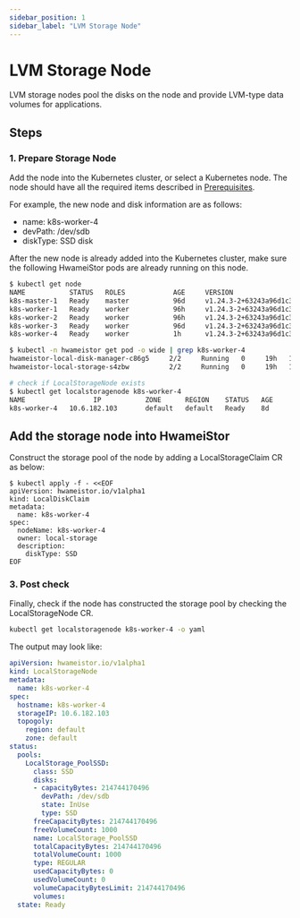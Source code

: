 ```yaml
---
sidebar_position: 1
sidebar_label: "LVM Storage Node"
---
```


# LVM Storage Node

LVM storage nodes pool the disks on the node and provide LVM-type data volumes for applications.

## Steps

### 1. Prepare Storage Node

Add the node into the Kubernetes cluster, or select a Kubernetes node.
The node should have all the required items described in [Prerequisites](../../quick_start/install/prereq.md).

For example, the new node and disk information are as follows:

- name: k8s-worker-4
- devPath: /dev/sdb
- diskType: SSD disk

After the new node is already added into the Kubernetes cluster,
make sure the following HwameiStor pods are already running on this node.

```bash
$ kubectl get node
NAME           STATUS   ROLES            AGE     VERSION
k8s-master-1   Ready    master           96d     v1.24.3-2+63243a96d1c393
k8s-worker-1   Ready    worker           96h     v1.24.3-2+63243a96d1c393
k8s-worker-2   Ready    worker           96h     v1.24.3-2+63243a96d1c393
k8s-worker-3   Ready    worker           96d     v1.24.3-2+63243a96d1c393
k8s-worker-4   Ready    worker           1h      v1.24.3-2+63243a96d1c393

$ kubectl -n hwameistor get pod -o wide | grep k8s-worker-4
hwameistor-local-disk-manager-c86g5     2/2     Running   0     19h   10.6.182.105      k8s-worker-4   <none>  <none>
hwameistor-local-storage-s4zbw          2/2     Running   0     19h   192.168.140.82    k8s-worker-4   <none>  <none>

# check if LocalStorageNode exists
$ kubectl get localstoragenode k8s-worker-4
NAME                 IP           ZONE      REGION    STATUS   AGE
k8s-worker-4   10.6.182.103       default   default   Ready    8d
```

## Add the storage node into HwameiStor

Construct the storage pool of the node by adding a LocalStorageClaim CR as below:

```console
$ kubectl apply -f - <<EOF
apiVersion: hwameistor.io/v1alpha1
kind: LocalDiskClaim
metadata:
  name: k8s-worker-4
spec:
  nodeName: k8s-worker-4
  owner: local-storage
  description:
    diskType: SSD
EOF
```

### 3. Post check

Finally, check if the node has constructed the storage pool by checking the LocalStorageNode CR.

```bash
kubectl get localstoragenode k8s-worker-4 -o yaml
```

The output may look like:

```yaml
apiVersion: hwameistor.io/v1alpha1
kind: LocalStorageNode
metadata:
  name: k8s-worker-4
spec:
  hostname: k8s-worker-4
  storageIP: 10.6.182.103
  topogoly:
    region: default
    zone: default
status:
  pools:
    LocalStorage_PoolSSD:
      class: SSD
      disks:
      - capacityBytes: 214744170496
        devPath: /dev/sdb
        state: InUse
        type: SSD
      freeCapacityBytes: 214744170496
      freeVolumeCount: 1000
      name: LocalStorage_PoolSSD
      totalCapacityBytes: 214744170496
      totalVolumeCount: 1000
      type: REGULAR
      usedCapacityBytes: 0
      usedVolumeCount: 0
      volumeCapacityBytesLimit: 214744170496
      volumes:
  state: Ready
```
